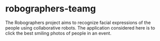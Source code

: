 # robographers-teamg
The Robographers project aims to recognize facial expressions of the people using collaborative robots. The application considered here is to click the best smiling photos of people in an event.
